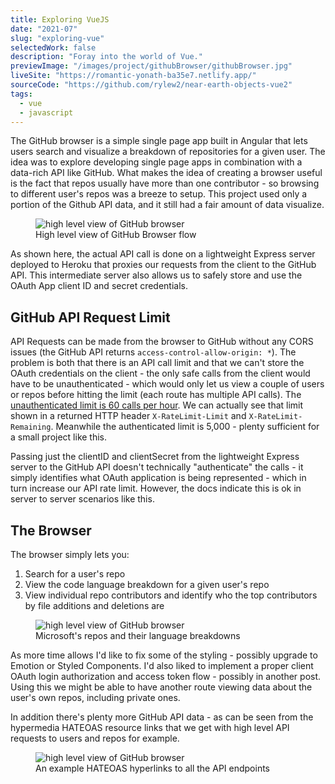 ```yaml
---
title: Exploring VueJS
date: "2021-07"
slug: "exploring-vue"
selectedWork: false
description: "Foray into the world of Vue."
previewImage: "/images/project/githubBrowser/githubBrowser.jpg"
liveSite: "https://romantic-yonath-ba35e7.netlify.app/"
sourceCode: "https://github.com/rylew2/near-earth-objects-vue2"
tags:
  - vue
  - javascript
---
```


The GitHub browser is a simple single page app built in Angular that lets users search and visualize a breakdown of repositories for a given user. The idea was to explore developing single page apps in combination with a data-rich API like GitHub. What makes the idea of creating a browser useful is the fact that repos usually have more than one contributor - so browsing to different user's repos was a breeze to setup. This project used only a portion of the Github API data, and it still had a fair amount of data visualize.

<figure class="image">
  <Image src="/images/project/githubBrowser/githubBrowser-diagram.jpg" alt="high level view of GitHub browser">
  <figcaption>High level view of GitHub Browser flow </figcaption>
</figure>

As shown here, the actual API call is done on a lightweight Express server deployed to Heroku that proxies our requests from the client to the GitHub API. This intermediate server also allows us to safely store and use the OAuth App client ID and secret credentials.

## GitHub API Request Limit

API Requests can be made from the browser to GitHub without any CORS issues (the GitHub API returns `access-control-allow-origin: *`). The problem is both that there is an API call limit and that we can't store the OAuth credentials on the client - the only safe calls from the client would have to be unauthenticated - which would only let us view a couple of users or repos before hitting the limit (each route has multiple API calls). The <a href="https://docs.github.com/en/rest/overview/resources-in-the-rest-api#:~:text=For%20unauthenticated%20requests%2C%20the%20rate,has%20custom%20rate%20limit%20rules.&text=The%20maximum%20number%20of%20requests,permitted%20to%20make%20per%20hour." target="_blank">unauthenticated limit is 60 calls per hour</a>. We can actually see that limit shown in a returned HTTP header `X-RateLimit-Limit` and `X-RateLimit-Remaining`. Meanwhile the authenticated limit is 5,000 - plenty sufficient for a small project like this.

Passing just the clientID and clientSecret from the lightweight Express server to the GitHub API doesn't technically "authenticate" the calls - it simply identifies what OAuth application is being represented - which in turn increase our API rate limit. However, the docs indicate this is ok in server to server scenarios like this.

## The Browser

The browser simply lets you:

1. Search for a user's repo
2. View the code language breakdown for a given user's repo
3. View individual repo contributors and identify who the top contributors by file additions and deletions are

<figure class="image">
  <Image src="/images/project/githubBrowser/microsoft.png" alt="high level view of GitHub browser">
  <figcaption>Microsoft's repos and their language breakdowns</figcaption>
</figure>

As more time allows I'd like to fix some of the styling - possibly upgrade to Emotion or Styled Components. I'd also liked to implement a proper client OAuth login authorization and access token flow - possibly in another post. Using this we might be able to have another route viewing data about the user's own repos, including private ones.

In addition there's plenty more GitHub API data - as can be seen from the hypermedia HATEOAS resource links that we get with high level API requests to users and repos for example.

<figure class="image">
  <Image src="/images/project/githubBrowser/postmanExample.png" alt="high level view of GitHub browser">
  <figcaption>An example HATEOAS hyperlinks to all the API endpoints</figcaption>
</figure>

